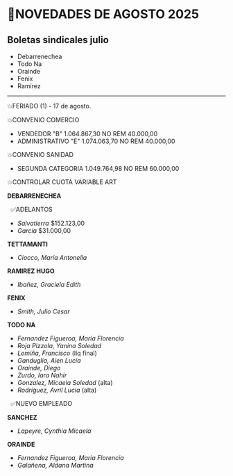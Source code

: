 # 📌NOVEDADES DE AGOSTO 2025

## Boletas sindicales julio
- Debarrenechea
- Todo Na
- Orainde
- Fenix
- Ramirez


---
💥FERIADO (1)  - 17 de agosto.



💥CONVENIO COMERCIO

- VENDEDOR "B" 1.064.867,30 NO REM 40.000,00
- ADMINISTRATIVO "E" 1.074.063,70 NO REM 40.000,00

💥CONVENIO SANIDAD

- SEGUNDA CATEGORIA 1.049.764,98 NO REM 60.000,00

💥CONTROLAR CUOTA VARIABLE ART



**DEBARRENECHEA**	

&nbsp;	✅ADELANTOS

- *Salvatierra* $152.123,00
- *Garcia* $31.000,00

**TETTAMANTI**

- *Ciocco, María Antonella*

**RAMIREZ HUGO**

- *Ibañez, Graciela Edith*

**FENIX**

- *Smith, Julio Cesar*

**TODO NA**

- *Fernandez Figueroa, María Florencia*
- *Roja Pizzola, Yanina Soledad*
- *Lemiña, Francisco* (liq final)
- *Ganduglia, Aien Lucia*
- *Orainde, Diego*
- *Zurdo, Iara Nahir*
- *Gonzalez, Micaela Soledad* (alta)
- *Rodriguez, Avril Lucia* (alta)

&nbsp;	✅NUEVO EMPLEADO

**SANCHEZ**

- *Lapeyre, Cynthia Micaela*

**ORAINDE**

- *Fernandez Figueroa, María Florencia*
- *Galañena, Aldana Martina*






